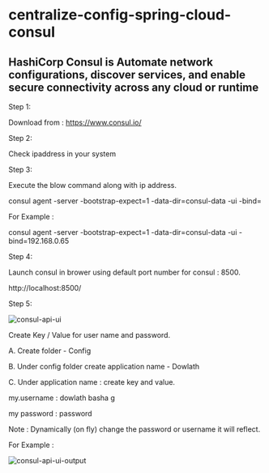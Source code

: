 # centralize-config-spring-cloud-consul

## HashiCorp Consul is Automate network configurations, discover services, and enable secure connectivity across any cloud or runtime

Step 1:

Download from : https://www.consul.io/

Step 2:

Check ipaddress in your system

Step 3:

Execute the blow command along with ip address.

consul agent -server -bootstrap-expect=1 -data-dir=consul-data -ui -bind=<IP-ADDRESS>

For Example :

consul agent -server -bootstrap-expect=1 -data-dir=consul-data -ui -bind=192.168.0.65

Step 4:

Launch consul in brower using default port number for consul : 8500.

http://localhost:8500/

Step 5:

![consul-api-ui](https://user-images.githubusercontent.com/9671419/85616314-1bb06880-b67b-11ea-9907-9a4bd4aea93d.PNG)

Create Key / Value  for user name and password.

A. Create folder - Config

B. Under config folder create application name - Dowlath

C. Under application name : create key and value.

my.username : dowlath basha g

my password : password

Note : Dynamically (on fly) change the password or username it will reflect.

For Example :

![consul-api-ui-output](https://user-images.githubusercontent.com/9671419/85616311-1a7f3b80-b67b-11ea-9ad8-9b373219b92d.PNG)


